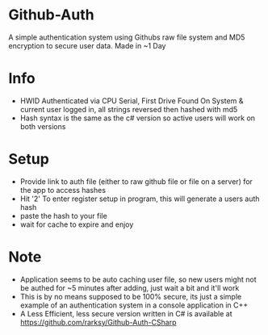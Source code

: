 # Github-Auth

A simple authentication system using Githubs raw file system and MD5 encryption to secure user data.
Made in ~1 Day

# Info
- HWID Authenticated via CPU Serial, First Drive Found On System & current user logged in, all strings reversed then hashed with md5
- Hash syntax is the same as the c# version so active users will work on both versions

# Setup
- Provide link to auth file (either to raw github file or file on a server) for the app to access hashes
- Hit '2' To enter register setup in program, this will generate a users auth hash
- paste the hash to your file
- wait for cache to expire and enjoy


# Note
- Application seems to be auto caching user file, so new users might not be authed for ~5 minutes after adding, just wait a bit and it'll work
- This is by no means supposed to be 100% secure, its just a simple example of an authentication system in a console application in C++
- A Less Efficient, less secure version written in C# is available at https://github.com/rarksy/Github-Auth-CSharp
